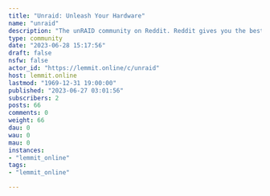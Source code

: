 ```yaml
---
title: "Unraid: Unleash Your Hardware" 
name: "unraid"
description: "The unRAID community on Reddit. Reddit gives you the best of the internet in one place."
type: community
date: "2023-06-28 15:17:56"
draft: false
nsfw: false
actor_id: "https://lemmit.online/c/unraid"
host: lemmit.online
lastmod: "1969-12-31 19:00:00"
published: "2023-06-27 03:01:56"
subscribers: 2
posts: 66
comments: 0
weight: 66
dau: 0
wau: 0
mau: 0
instances:
- "lemmit_online"
tags: 
- "lemmit_online"

---
```

